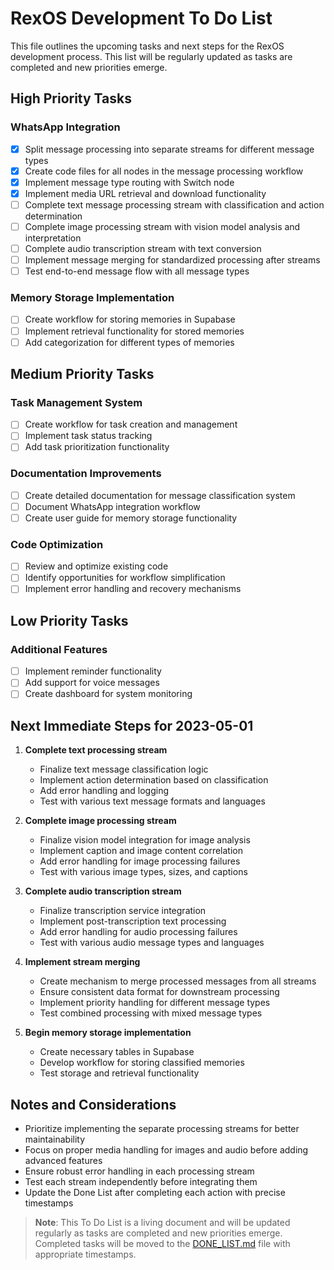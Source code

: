 # RexOS Development To Do List

This file outlines the upcoming tasks and next steps for the RexOS development process. This list will be regularly updated as tasks are completed and new priorities emerge.

## High Priority Tasks

### WhatsApp Integration
- [x] Split message processing into separate streams for different message types
- [x] Create code files for all nodes in the message processing workflow
- [x] Implement message type routing with Switch node
- [x] Implement media URL retrieval and download functionality
- [ ] Complete text message processing stream with classification and action determination
- [ ] Complete image processing stream with vision model analysis and interpretation
- [ ] Complete audio transcription stream with text conversion
- [ ] Implement message merging for standardized processing after streams
- [ ] Test end-to-end message flow with all message types

### Memory Storage Implementation
- [ ] Create workflow for storing memories in Supabase
- [ ] Implement retrieval functionality for stored memories
- [ ] Add categorization for different types of memories

## Medium Priority Tasks

### Task Management System
- [ ] Create workflow for task creation and management
- [ ] Implement task status tracking
- [ ] Add task prioritization functionality

### Documentation Improvements
- [ ] Create detailed documentation for message classification system
- [ ] Document WhatsApp integration workflow
- [ ] Create user guide for memory storage functionality

### Code Optimization
- [ ] Review and optimize existing code
- [ ] Identify opportunities for workflow simplification
- [ ] Implement error handling and recovery mechanisms

## Low Priority Tasks

### Additional Features
- [ ] Implement reminder functionality
- [ ] Add support for voice messages
- [ ] Create dashboard for system monitoring

## Next Immediate Steps for 2023-05-01

1. **Complete text processing stream**
   - Finalize text message classification logic
   - Implement action determination based on classification
   - Add error handling and logging
   - Test with various text message formats and languages

2. **Complete image processing stream**
   - Finalize vision model integration for image analysis
   - Implement caption and image content correlation
   - Add error handling for image processing failures
   - Test with various image types, sizes, and captions

3. **Complete audio transcription stream**
   - Finalize transcription service integration
   - Implement post-transcription text processing
   - Add error handling for audio processing failures
   - Test with various audio message types and languages

4. **Implement stream merging**
   - Create mechanism to merge processed messages from all streams
   - Ensure consistent data format for downstream processing
   - Implement priority handling for different message types
   - Test combined processing with mixed message types

5. **Begin memory storage implementation**
   - Create necessary tables in Supabase
   - Develop workflow for storing classified memories
   - Test storage and retrieval functionality

## Notes and Considerations

- Prioritize implementing the separate processing streams for better maintainability
- Focus on proper media handling for images and audio before adding advanced features
- Ensure robust error handling in each processing stream
- Test each stream independently before integrating them
- Update the Done List after completing each action with precise timestamps

> **Note**: This To Do List is a living document and will be updated regularly as tasks are completed and new priorities emerge. Completed tasks will be moved to the [DONE_LIST.md](./DONE_LIST.md) file with appropriate timestamps.
